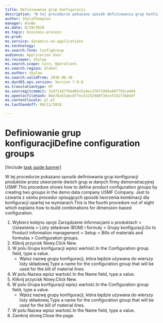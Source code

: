 ```yaml
--- 
title: Definiowanie grup konfiguracji
description: "W tej procedurze pokazano sposób definiowania grup konfiguracji produktów przez utworzenie dwóch grup w danych firmy demonstracyjnej USMF."
author: ShylaThompson
manager: AnnBe
ms.date: 8/29/2018
ms.topic: business-process
ms.prod: 
ms.service: dynamics-ax-applications
ms.technology: 
ms.search.form: ConfigGroup
audience: Application User
ms.reviewer: shylaw
ms.search.scope: Core, Operations
ms.search.region: Global
ms.author: shylaw
ms.search.validFrom: 2016-06-30
ms.dyn365.ops.version: Version 7.0.0
ms.translationtype: HT
ms.sourcegitcommit: 32d71167fdad65cb1dec37671999a497759ca484
ms.openlocfilehash: 6be76a53abcb77ec53252968f34cef2d1f3bb64f
ms.contentlocale: pl-pl
ms.lasthandoff: 09/11/2018

---
```

# <a name="define-configuration-groups"></a><span data-ttu-id="4764a-103">Definiowanie grup konfiguracji</span><span class="sxs-lookup"><span data-stu-id="4764a-103">Define configuration groups</span></span>

[!include [task guide banner](../../includes/task-guide-banner.md)]

<span data-ttu-id="4764a-104">W tej procedurze pokazano sposób definiowania grup konfiguracji produktów przez utworzenie dwóch grup w danych firmy demonstracyjnej USMF.</span><span class="sxs-lookup"><span data-stu-id="4764a-104">This procedure shows how to define product configuration groups by creating two groups in the demo data company USMF Company.</span></span> <span data-ttu-id="4764a-105">Jest to czwarta z ośmiu procedur opisujących sposób tworzenia kombinacji dla konfiguracji opartej na wymiarach.</span><span class="sxs-lookup"><span data-stu-id="4764a-105">This is the fourth procedure out of eight which explains how to build combinations for dimension-based configuration.</span></span>

1. <span data-ttu-id="4764a-106">Wybierz kolejno opcje Zarządzanie informacjami o produktach > Ustawienia > Listy składowe (BOM) i formuły > Grupy konfiguracji.</span><span class="sxs-lookup"><span data-stu-id="4764a-106">Go to Product information management > Setup > Bills of materials and formulas > Configuration groups.</span></span>
2. <span data-ttu-id="4764a-107">Kliknij przycisk Nowy.</span><span class="sxs-lookup"><span data-stu-id="4764a-107">Click New.</span></span>
3. <span data-ttu-id="4764a-108">W polu Grupa konfiguracji wpisz wartość.</span><span class="sxs-lookup"><span data-stu-id="4764a-108">In the Configuration group field, type a value.</span></span>
    * <span data-ttu-id="4764a-109">Wpisz nazwę grupy konfiguracji, która będzie używana do wierszy listy składowej.</span><span class="sxs-lookup"><span data-stu-id="4764a-109">Type a name for the configuration group that will be used for the bill of material lines.</span></span>  
4. <span data-ttu-id="4764a-110">W polu Nazwa wpisz wartość.</span><span class="sxs-lookup"><span data-stu-id="4764a-110">In the Name field, type a value.</span></span>
5. <span data-ttu-id="4764a-111">Kliknij przycisk Nowy.</span><span class="sxs-lookup"><span data-stu-id="4764a-111">Click New.</span></span>
6. <span data-ttu-id="4764a-112">W polu Grupa konfiguracji wpisz wartość.</span><span class="sxs-lookup"><span data-stu-id="4764a-112">In the Configuration group field, type a value.</span></span>
    * <span data-ttu-id="4764a-113">Wpisz nazwę grupy konfiguracji, która będzie używana do wierszy listy składowej.</span><span class="sxs-lookup"><span data-stu-id="4764a-113">Type a name for the configuration group that will be used for the bill of material lines.</span></span>  
7. <span data-ttu-id="4764a-114">W polu Nazwa wpisz wartość.</span><span class="sxs-lookup"><span data-stu-id="4764a-114">In the Name field, type a value.</span></span>
8. <span data-ttu-id="4764a-115">Zamknij stronę.</span><span class="sxs-lookup"><span data-stu-id="4764a-115">Close the page.</span></span>


